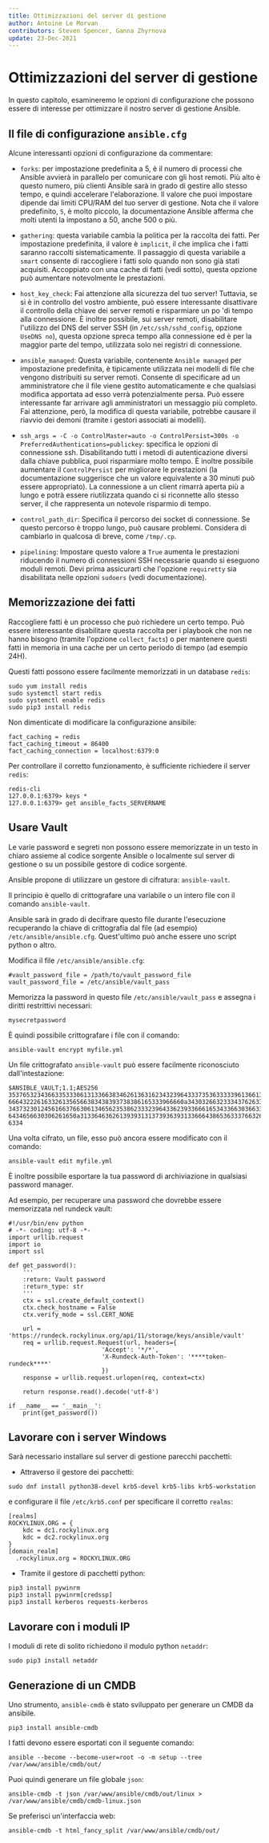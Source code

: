 ```yaml
---
title: Ottimizzazioni del server di gestione
author: Antoine Le Morvan
contributors: Steven Spencer, Ganna Zhyrnova
update: 23-Dec-2021
---
```


# Ottimizzazioni del server di gestione

In questo capitolo, esamineremo le opzioni di configurazione che possono essere di interesse per ottimizzare il nostro server di gestione Ansible.

## Il file di configurazione `ansible.cfg`

Alcune interessanti opzioni di configurazione da commentare:

* `forks`: per impostazione predefinita a 5, è il numero di processi che Ansible avvierà in parallelo per comunicare con gli host remoti. Più alto è questo numero, più clienti Ansible sarà in grado di gestire allo stesso tempo, e quindi accelerare l'elaborazione. Il valore che puoi impostare dipende dai limiti CPU/RAM del tuo server di gestione. Nota che il valore predefinito, `5`, è molto piccolo, la documentazione Ansible afferma che molti utenti la impostano a 50, anche 500 o più.

* `gathering`: questa variabile cambia la politica per la raccolta dei fatti. Per impostazione predefinita, il valore è `implicit`, il che implica che i fatti saranno raccolti sistematicamente. Il passaggio di questa variabile a `smart` consente di raccogliere i fatti solo quando non sono già stati acquisiti. Accoppiato con una cache di fatti (vedi sotto), questa opzione può aumentare notevolmente le prestazioni.

* `host_key_check`: Fai attenzione alla sicurezza del tuo server! Tuttavia, se si è in controllo del vostro ambiente, può essere interessante disattivare il controllo della chiave dei server remoti e risparmiare un po 'di tempo alla connessione. È inoltre possibile, sui server remoti, disabilitare l'utilizzo del DNS del server SSH (in `/etc/ssh/sshd_config`, opzione `UseDNS no`), questa opzione spreca tempo alla connessione ed è per la maggior parte del tempo, utilizzata solo nei registri di connessione.

* `ansible_managed`: Questa variabile, contenente `Ansible managed` per impostazione predefinita, è tipicamente utilizzata nei modelli di file che vengono distribuiti su server remoti. Consente di specificare ad un amministratore che il file viene gestito automaticamente e che qualsiasi modifica apportata ad esso verrà potenzialmente persa. Può essere interessante far arrivare agli amministratori un messaggio più completo. Fai attenzione, però, la modifica di questa variabile, potrebbe causare il riavvio dei demoni (tramite i gestori associati ai modelli).

* `ssh_args = -C -o ControlMaster=auto -o ControlPersist=300s -o PreferredAuthentications=publickey`: specifica le opzioni di connessione ssh. Disabilitando tutti i metodi di autenticazione diversi dalla chiave pubblica, puoi risparmiare molto tempo. È inoltre possibile aumentare il `ControlPersist` per migliorare le prestazioni (la documentazione suggerisce che un valore equivalente a 30 minuti può essere appropriato). La connessione a un client rimarrà aperta più a lungo e potrà essere riutilizzata quando ci si riconnette allo stesso server, il che rappresenta un notevole risparmio di tempo.

* `control_path_dir`: Specifica il percorso dei socket di connessione. Se questo percorso è troppo lungo, può causare problemi. Considera di cambiarlo in qualcosa di breve, come `/tmp/.cp`.

* `pipelining`: Impostare questo valore a `True` aumenta le prestazioni riducendo il numero di connessioni SSH necessarie quando si eseguono moduli remoti. Devi prima assicurarti che l'opzione `requiretty` sia disabilitata nelle opzioni `sudoers` (vedi documentazione).

## Memorizzazione dei fatti

Raccogliere fatti è un processo che può richiedere un certo tempo. Può essere interessante disabilitare questa raccolta per i playbook che non ne hanno bisogno (tramite l'opzione `collect_facts`) o per mantenere questi fatti in memoria in una cache per un certo periodo di tempo (ad esempio 24H).

Questi fatti possono essere facilmente memorizzati in un database `redis`:

```
sudo yum install redis
sudo systemctl start redis
sudo systemctl enable redis
sudo pip3 install redis
```

Non dimenticate di modificare la configurazione ansibile:

```
fact_caching = redis
fact_caching_timeout = 86400
fact_caching_connection = localhost:6379:0
```

Per controllare il corretto funzionamento, è sufficiente richiedere il server `redis`:

```
redis-cli
127.0.0.1:6379> keys *
127.0.0.1:6379> get ansible_facts_SERVERNAME
```

## Usare Vault

Le varie password e segreti non possono essere memorizzate in un testo in chiaro assieme al codice sorgente Ansible o localmente sul server di gestione o su un possibile gestore di codice sorgente.

Ansible propone di utilizzare un gestore di cifratura: `ansible-vault`.

Il principio è quello di crittografare una variabile o un intero file con il comando `ansible-vault`.

Ansible sarà in grado di decifrare questo file durante l'esecuzione recuperando la chiave di crittografia dal file (ad esempio) `/etc/ansible/ansible.cfg`. Quest'ultimo può anche essere uno script python o altro.

Modifica il file `/etc/ansible/ansible.cfg`:

```
#vault_password_file = /path/to/vault_password_file
vault_password_file = /etc/ansible/vault_pass
```

Memorizza la password in questo file `/etc/ansible/vault_pass` e assegna i diritti restrittivi necessari:

```
mysecretpassword
```

È quindi possibile crittografare i file con il comando:

```
ansible-vault encrypt myfile.yml
```

Un file crittografato `ansible-vault` può essere facilmente riconosciuto dall'intestazione:

```
$ANSIBLE_VAULT;1.1;AES256
35376532343663353330613133663834626136316234323964333735363333396136613266383966
6664322261633261356566383438393738386165333966660a343032663233343762633936313630
34373230124561663766306134656235386233323964336239336661653433663036633334366661
6434656630306261650a313364636261393931313739363931336664386536333766326264633330
6334
```

Una volta cifrato, un file, esso può ancora essere modificato con il comando:

```
ansible-vault edit myfile.yml
```

È inoltre possibile esportare la tua password di archiviazione in qualsiasi password manager.

Ad esempio, per recuperare una password che dovrebbe essere memorizzata nel rundeck vault:

```
#!/usr/bin/env python
# -*- coding: utf-8 -*-
import urllib.request
import io
import ssl

def get_password():
    '''
    :return: Vault password
    :return_type: str
    '''
    ctx = ssl.create_default_context()
    ctx.check_hostname = False
    ctx.verify_mode = ssl.CERT_NONE

    url = 'https://rundeck.rockylinux.org/api/11/storage/keys/ansible/vault'
    req = urllib.request.Request(url, headers={
                          'Accept': '*/*',
                          'X-Rundeck-Auth-Token': '****token-rundeck****'
                          })
    response = urllib.request.urlopen(req, context=ctx)

    return response.read().decode('utf-8')

if __name__ == '__main__':
    print(get_password())
```

## Lavorare con i server Windows

Sarà necessario installare sul server di gestione parecchi pacchetti:

* Attraverso il gestore dei pacchetti:

```
sudo dnf install python38-devel krb5-devel krb5-libs krb5-workstation
```

e configurare il file `/etc/krb5.conf` per specificare il corretto `realms`:

```
[realms]
ROCKYLINUX.ORG = {
    kdc = dc1.rockylinux.org
    kdc = dc2.rockylinux.org
}
[domain_realm]
  .rockylinux.org = ROCKYLINUX.ORG
```

* Tramite il gestore di pacchetti python:

```
pip3 install pywinrm
pip3 install pywinrm[credssp]
pip3 install kerberos requests-kerberos
```

## Lavorare con i moduli IP

I moduli di rete di solito richiedono il modulo python `netaddr`:

```
sudo pip3 install netaddr
```

## Generazione di un CMDB

Uno strumento, `ansible-cmdb` è stato sviluppato per generare un CMDB da ansibile.

```
pip3 install ansible-cmdb
```

I fatti devono essere esportati con il seguente comando:

```
ansible --become --become-user=root -o -m setup --tree /var/www/ansible/cmdb/out/
```

Puoi quindi generare un file globale `json`:

```
ansible-cmdb -t json /var/www/ansible/cmdb/out/linux > /var/www/ansible/cmdb/cmdb-linux.json
```

Se preferisci un'interfaccia web:

```
ansible-cmdb -t html_fancy_split /var/www/ansible/cmdb/out/
```

